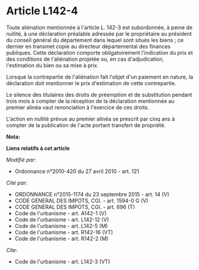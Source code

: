 # Article L142-4

Toute aliénation mentionnée à l'article L. 142-3 est subordonnée, à peine de nullité, à une déclaration préalable adressée
par le propriétaire au président du conseil général du département dans lequel sont situés les biens ; ce dernier en transmet
copie au directeur départemental des finances publiques. Cette déclaration comporte obligatoirement l'indication du prix et
des conditions de l'aliénation projetée ou, en cas d'adjudication, l'estimation du bien ou sa mise à prix. 

Lorsque la contrepartie de l'aliénation fait l'objet d'un paiement en nature, la déclaration doit mentionner le prix
d'estimation de cette contrepartie. 

Le silence des titulaires des droits de préemption et de substitution pendant trois mois à compter de la réception de la
déclaration mentionnée au premier alinéa vaut renonciation à l'exercice de ces droits. 

L'action en nullité prévue au premier alinéa se prescrit par cinq ans à compter de la publication de l'acte portant transfert
de propriété.

**Nota:**



**Liens relatifs à cet article**

_Modifié par_:

  - Ordonnance n°2010-420  du 27 avril 2010 - art. 121

_Cité par_:

  - ORDONNANCE n°2015-1174 du 23 septembre 2015 - art. 14 (V)
  - CODE GENERAL DES IMPOTS, CGI. - art. 1594-0 G (V)
  - CODE GENERAL DES IMPOTS, CGI. - art. 696 (T)
  - Code de l'urbanisme - art. A142-1 (V)
  - Code de l'urbanisme - art. L142-12 (V)
  - Code de l'urbanisme - art. L142-5 (M)
  - Code de l'urbanisme - art. R142-16 (VT)
  - Code de l'urbanisme - art. R142-2 (M)

_Cite_:

  - Code de l'urbanisme - art. L142-3 (VT)
